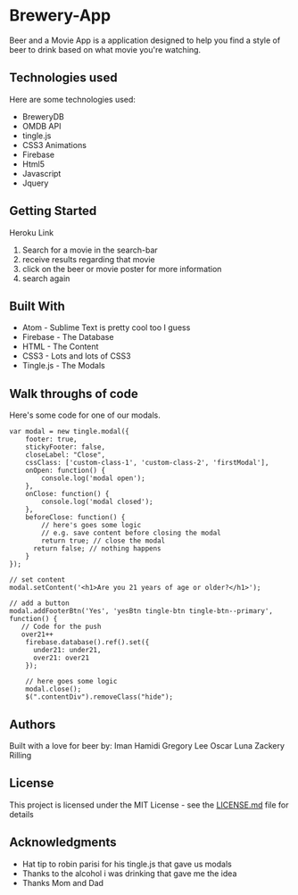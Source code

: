 # Brewery-App

Beer and a Movie App is a application designed to help you find a style of beer to drink based on what movie you're watching.

## Technologies used
Here are some technologies used:

- BreweryDB
- OMDB API
- tingle.js
- CSS3 Animations
- Firebase
- Html5
- Javascript
- Jquery

## Getting Started

Heroku Link

1. Search for a movie in the search-bar
2. receive results regarding that movie
3. click on the beer or movie poster for more information
4. search again




## Built With

* Atom - Sublime Text is pretty cool too I guess
* Firebase - The Database
* HTML - The Content
* CSS3 - Lots and lots of CSS3
* Tingle.js - The Modals

## Walk throughs of code
Here's some code for one of our modals.

```
var modal = new tingle.modal({
    footer: true,
    stickyFooter: false,
    closeLabel: "Close",
    cssClass: ['custom-class-1', 'custom-class-2', 'firstModal'],
    onOpen: function() {
        console.log('modal open');
    },
    onClose: function() {
        console.log('modal closed');
    },
    beforeClose: function() {
        // here's goes some logic
        // e.g. save content before closing the modal
        return true; // close the modal
      return false; // nothing happens
    }
});

// set content
modal.setContent('<h1>Are you 21 years of age or older?</h1>');

// add a button
modal.addFooterBtn('Yes', 'yesBtn tingle-btn tingle-btn--primary', function() {
   // Code for the push
   over21++
    firebase.database().ref().set({
      under21: under21,
      over21: over21
    });

    // here goes some logic
    modal.close();
    $(".contentDiv").removeClass("hide");
```

## Authors

Built with a love for beer by:
Iman Hamidi
Gregory Lee
Oscar Luna
Zackery Rilling


## License

This project is licensed under the MIT License - see the [LICENSE.md](LICENSE.md) file for details

## Acknowledgments

* Hat tip to robin parisi for his tingle.js that gave us modals
* Thanks to the alcohol i was drinking that gave me the idea
* Thanks Mom and Dad

